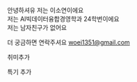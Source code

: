 안녕하셔유 저는 이소연이에요  
저는 AI빅데이터융합경영학과 24학번이에요  
저는 남자친구가 없어요  

더 궁금하면 연락주셔요 woei1351@gmail.com

취미추가

특기 추가